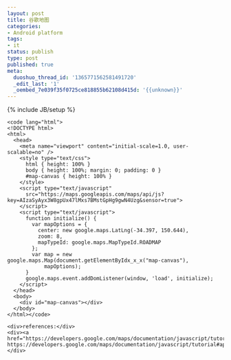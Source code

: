 ```yaml
---
layout: post
title: 谷歌地图
categories:
- Android platform
tags:
- it
status: publish
type: post
published: true
meta:
  duoshuo_thread_id: '1365771562581491720'
  _edit_last: '1'
  _oembed_7e039f35f0725ce818855b62108d415d: '{{unknown}}'
---
```

{% include JB/setup %}

    <code lang="html">
    <!DOCTYPE html>
    <html>
      <head>
        <meta name="viewport" content="initial-scale=1.0, user-scalable=no" />
        <style type="text/css">
          html { height: 100% }
          body { height: 100%; margin: 0; padding: 0 }
          #map-canvas { height: 100% }
        </style>
        <script type="text/javascript"
          src="https://maps.googleapis.com/maps/api/js?key=AIzaSyAyx3W8gpUx47lMxs7BMstGpHg9gwN4Uzg&sensor=true">
        </script>
        <script type="text/javascript">
          function initialize() {
            var mapOptions = {
              center: new google.maps.LatLng(-34.397, 150.644),
              zoom: 8,
              mapTypeId: google.maps.MapTypeId.ROADMAP
            };
            var map = new google.maps.Map(document.getElementByIdx_x_x("map-canvas"),
                mapOptions);
          }
          google.maps.event.addDomListener(window, 'load', initialize);
        </script>
      </head>
      <body>
        <div id="map-canvas"></div>
      </body>
    </html></code>

    <div>references:</div>
    <div><a href="https://developers.google.com/maps/documentation/javascript/tutorial#api_key">
    https://developers.google.com/maps/documentation/javascript/tutorial#api_key</a></div>

